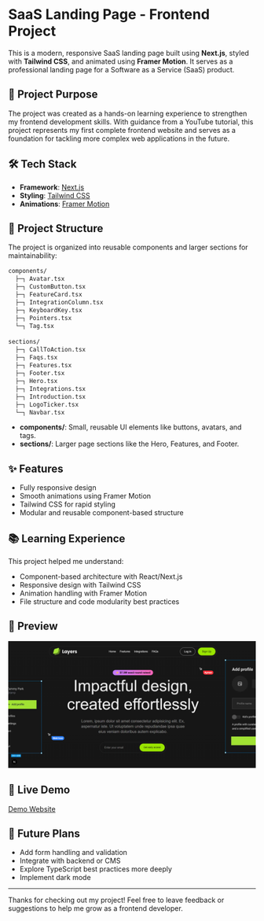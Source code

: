 # SaaS Landing Page - Frontend Project

This is a modern, responsive SaaS landing page built using **Next.js**, styled with **Tailwind CSS**, and animated using **Framer Motion**. It serves as a professional landing page for a Software as a Service (SaaS) product.

## 🚀 Project Purpose

The project was created as a hands-on learning experience to strengthen my frontend development skills. With guidance from a YouTube tutorial, this project represents my first complete frontend website and serves as a foundation for tackling more complex web applications in the future.

## 🛠️ Tech Stack

- **Framework**: [Next.js](https://nextjs.org/)
- **Styling**: [Tailwind CSS](https://tailwindcss.com/)
- **Animations**: [Framer Motion](https://www.framer.com/motion/)

## 📁 Project Structure

The project is organized into reusable components and larger sections for maintainability:

```
components/
  ├─┐ Avatar.tsx
  ├─┐ CustomButton.tsx
  ├─┐ FeatureCard.tsx
  ├─┐ IntegrationColumn.tsx
  ├─┐ KeyboardKey.tsx
  ├─┐ Pointers.tsx
  └─┐ Tag.tsx

sections/
  ├─┐ CallToAction.tsx
  ├─┐ Faqs.tsx
  ├─┐ Features.tsx
  ├─┐ Footer.tsx
  ├─┐ Hero.tsx
  ├─┐ Integrations.tsx
  ├─┐ Introduction.tsx
  ├─┐ LogoTicker.tsx
  └─┐ Navbar.tsx
```

- **components/**: Small, reusable UI elements like buttons, avatars, and tags.
- **sections/**: Larger page sections like the Hero, Features, and Footer.

## ✨ Features

- Fully responsive design
- Smooth animations using Framer Motion
- Tailwind CSS for rapid styling
- Modular and reusable component-based structure

## 📚 Learning Experience

This project helped me understand:
- Component-based architecture with React/Next.js
- Responsive design with Tailwind CSS
- Animation handling with Framer Motion
- File structure and code modularity best practices

## 📸 Preview

![Project Preview](./preview.png)

## 🔗 Live Demo

[Demo Website](https://next-js-landing-page-wheat.vercel.app/)

## 🧠 Future Plans

- Add form handling and validation
- Integrate with backend or CMS
- Explore TypeScript best practices more deeply
- Implement dark mode

---

Thanks for checking out my project! Feel free to leave feedback or suggestions to help me grow as a frontend developer.

